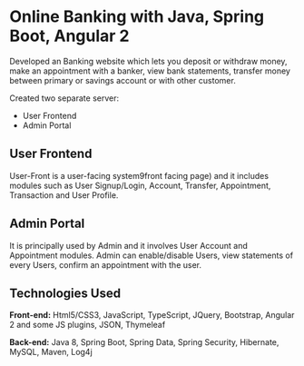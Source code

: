 # Online Banking with Java, Spring Boot, Angular 2

Developed an Banking website which lets you deposit or withdraw money, make an appointment with a banker, view bank statements, transfer money between primary or savings account or with other customer.

Created two separate server:

- User Frontend
- Admin Portal

## User Frontend 

User-Front is a user-facing system9front facing page) and it includes modules such as User Signup/Login, Account, Transfer, Appointment, Transaction and User Profile.

## Admin Portal

It is principally used by Admin and it involves User Account and Appointment modules. Admin can enable/disable Users, view statements of every Users, confirm an appointment with the user.

## Technologies Used

**Front-end:** Html5/CSS3, JavaScript, TypeScript, JQuery, Bootstrap, Angular 2 and some JS plugins, JSON, Thymeleaf

**Back-end:** Java 8, Spring Boot, Spring Data, Spring Security, Hibernate, MySQL, Maven, Log4j

